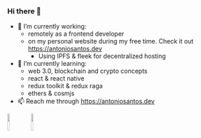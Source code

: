 ### Hi there 👋

- 🔭 I’m currently working:
  - remotely as a frontend developer
  - on my personal website during my free time. Check it out https://antoniosantos.dev
    -  Using IPFS & fleek for decentralized hosting
- 🌱 I’m currently learning:
  - web 3.0, blockchain and crypto concepts
  - react & react native
  - redux toolkit & redux raga
  - ethers & cosmjs
- 📫 Reach me through https://antoniosantos.dev

<p>
  <code><img width="10%" src="https://www.vectorlogo.zone/logos/reactjs/reactjs-ar21.svg"></code>
  <code><img width="10%" src="https://www.vectorlogo.zone/logos/typescriptlang/typescriptlang-ar21.svg"></code>
</p>

<!--
**antonio-santos/antonio-santos** is a ✨ _special_ ✨ repository because its `README.md` (this file) appears on your GitHub profile.

Here are some ideas to get you started:

- 🔭 I’m currently working on ...
- 🌱 I’m currently learning ...
- 👯 I’m looking to collaborate on ...
- 🤔 I’m looking for help with ...
- 💬 Ask me about ...
- 📫 How to reach me: ...
- 😄 Pronouns: ...
- ⚡ Fun fact: ...
-->
